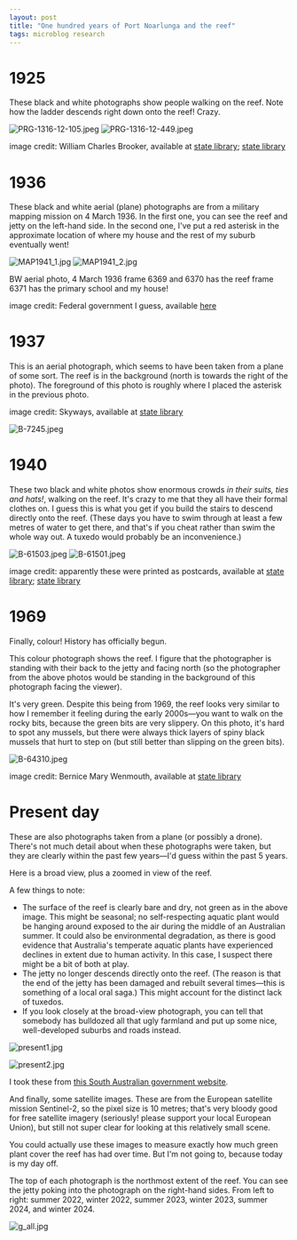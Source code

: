 ```yaml
---
layout: post
title: "One hundred years of Port Noarlunga and the reef"
tags: microblog research
---
```


# 1925
These black and white photographs show people walking on the reef. Note how the ladder descends right down onto the reef! Crazy.

![PRG-1316-12-105.jpeg](/assets/images/PRG-1316-12-105.jpeg)
![PRG-1316-12-449.jpeg](/assets/images/PRG-1315-12-449.jpeg)

image credit: William Charles Brooker, available at [state library](https://collections.slsa.sa.gov.au/resource/PRG+1316/12/449); [state library](https://collections.slsa.sa.gov.au/resource/PRG+1316/12/105)

# 1936
These black and white aerial (plane) photographs are from a military mapping mission on 4 March 1936. In the first one, you can see the reef and jetty on the left-hand side. In the second one, I've put a red asterisk in the approximate location of where my house and the rest of my suburb eventually went!

![MAP1941_1.jpg](/assets/images/MAP1941_1.jpg)
![MAP1941_2.jpg](/assets/images/MAP1941_2.jpg)

BW aerial photo, 4 March 1936
frame 6369 and 6370 has the reef
frame 6371 has the primary school and my house!

image credit: Federal government I guess, available [here](https://experience.arcgis.com/experience/9a0ecbafe94f49829712b46fc69186ff/page/Page/#data_s=id%3Aef6971a18c9e4d2eb76329dd9d04b071-18af2bf44ed-layer-2-18d62ea1aae-layer-110%3A543369)

# 1937
This is an aerial photograph, which seems to have been taken from a plane of some sort. The reef is in the background (north is towards the right of the photo). The foreground of this photo is roughly where I placed the asterisk in the previous photo.

image credit: Skyways, available at [state library](https://collections.slsa.sa.gov.au/resource/B+7245)

![B-7245.jpeg](/assets/images/B-7245.jpeg)

# 1940
These two black and white photos show enormous crowds *in their suits, ties and hats!*, walking on the reef. It's crazy to me that they all have their formal clothes on. I guess this is what you get if you build the stairs to descend directly onto the reef. (These days you have to swim through at least a few metres of water to get there, and that's if you cheat rather than swim the whole way out. A tuxedo would probably be an inconvenience.)

![B-61503.jpeg](/assets/images/B-61503.jpeg)
![B-61501.jpeg](/assets/images/B-61501.jpeg)

image credit: apparently these were printed as postcards, available at [state library](https://collections.slsa.sa.gov.au/resource/B+61503); [state library](https://collections.slsa.sa.gov.au/resource/B+61501)

# 1969
Finally, colour! History has officially begun.

This colour photograph shows the reef. I figure that the photographer is standing with their back to the jetty and facing north (so the photographer from the above photos would be standing in the background of this photograph facing the viewer).

It's very green. Despite this being from 1969, the reef looks very similar to how I remember it feeling during the early 2000s—you want to walk on the rocky bits, because the green bits are very slippery. On this photo, it's hard to spot any mussels, but there were always thick layers of spiny black mussels that hurt to step on (but still better than slipping on the green bits).

![B-64310.jpeg](/assets/images/B-64310.jpeg)

image credit: Bernice Mary Wenmouth, available at [state library](https://collections.slsa.sa.gov.au/resource/B+64310/324)

# Present day
These are also photographs taken from a plane (or possibly a drone). There's not much detail about when these photographs were taken, but they are clearly within the past few years—I'd guess within the past 5 years.

Here is a broad view, plus a zoomed in view of the reef.

A few things to note:
- The surface of the reef is clearly bare and dry, not green as in the above image. This might be seasonal; no self-respecting aquatic plant would be hanging around exposed to the air during the middle of an Australian summer. It could also be environmental degradation, as there is good evidence that Australia's temperate aquatic plants have experienced declines in extent due to human activity. In this case, I suspect there might be a bit of both at play.
- The jetty no longer descends directly onto the reef. (The reason is that the end of the jetty has been damaged and rebuilt several times—this is something of a local oral saga.) This might account for the distinct lack of tuxedos.
- If you look closely at the broad-view photograph, you can tell that somebody has bulldozed all that ugly farmland and put up some nice, well-developed suburbs and roads instead.

![present1.jpg](/assets/images/present1.jpg)
  
![present2.jpg](/assets/images/present2.jpg)

I took these from [this South Australian government website](https://location.sa.gov.au/viewer/).

And finally, some satellite images. These are from the European satellite mission Sentinel-2, so the pixel size is 10 metres; that's very bloody good for free satellite imagery (seriously! please support your local European Union), but still not super clear for looking at this relatively small scene.

You could actually use these images to measure exactly how much green plant cover the reef has had over time. But I'm not going to, because today is my day off.

The top of each photograph is the northmost extent of the reef. You can see the jetty poking into the photograph on the right-hand sides. From left to right: summer 2022, winter 2022, summer 2023, winter 2023, summer 2024, and winter 2024.

![g_all.jpg](/assets/images/g_all.jpg)
